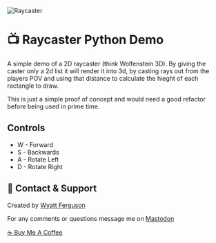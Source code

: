 ![Raycaster](https://i.imgur.com/X5l746h.gif)

# :tv: Raycaster Python Demo

A simple demo of a 2D raycaster (think Wolfenstein 3D). By giving the caster only a 2d list it will render it into 3d, by casting rays out from the players POV and using that distance to calculate the hieght of each ractangle to draw.

This is just a simple proof of concept and would need a good refactor before being used in prime time.

## Controls

- W - Forward
- S - Backwards
- A - Rotate Left
- D - Rotate Right

## :postbox: Contact & Support

Created by [Wyatt Ferguson](@wyattxdev@mastodon.social)

For any comments or questions message me on [Mastodon](@wyattxdev@mastodon.social)

[:coffee: Buy Me A Coffee](https://www.buymeacoffee.com/wyattferguson)

<br>
